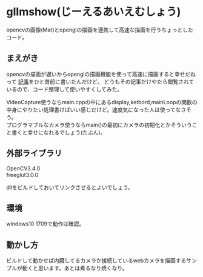 # glImshow(じーえるあいえむしょう)
opencvの画像(Mat)とopenglの描画を連携して高速な描画を行うちょっとしたコード。

## まえがき
opencvの描画が遅いからopenglの描画機能を使って高速に描画すると幸せだねって
[記事](http://neno-garden.com/blog/2017/12/11/drawspeedtest/)をひと昔前に書いたんだけど。
どうもその記事だけやたら閲覧されているので、コード整理して使いやすくしてみた。

VideoCapture使うならmain.cppの中にあるdisplay,ketbord,mainLoopの関数の中身にやりたい処理書けばいい感じだけど。速度気になった人は使ってなさそう。  
プログラマブルなカメラ使うならmain()の最初にカメラの初期化とかそういうこと書くと幸せになれるでしょう(たぶん)。

## 外部ライブラリ
OpenCV3.4.0  
freeglut3.0.0  

dllをビルドしておいてリンクさせるとよいでしょう。

## 環境
windows10 1709で動作は確認。

## 動かし方
ビルドして動かせば内臓してるカメラか接続しているwebカメラを描画するサンプルが動くと思います。あとは煮るなり焼くなり。
